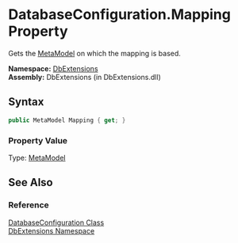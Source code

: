 DatabaseConfiguration.Mapping Property
======================================
Gets the [MetaModel][1] on which the mapping is based.

**Namespace:** [DbExtensions][2]  
**Assembly:** DbExtensions (in DbExtensions.dll)

Syntax
------

```csharp
public MetaModel Mapping { get; }
```

### Property Value
Type: [MetaModel][1]

See Also
--------

### Reference
[DatabaseConfiguration Class][3]  
[DbExtensions Namespace][2]  

[1]: http://msdn.microsoft.com/en-us/library/bb534568
[2]: ../README.md
[3]: README.md